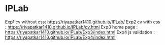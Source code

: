 # IPLab
Exp1 cv without css: https://riyapatkar1410.github.io/IPLab/
Exp2 cv with css : https://riyapatkar1410.github.io/IPLab/cv.html
Exp3 home page : https://riyapatkar1410.github.io/IPLab/Exp3/index.html
Exp4 js validation : https://riyapatkar1410.github.io/IPLab/Exp4/index.html
